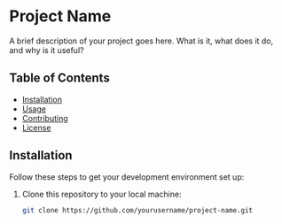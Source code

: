 # Project Name

A brief description of your project goes here. What is it, what does it do, and why is it useful?

## Table of Contents
- [Installation](#installation)
- [Usage](#usage)
- [Contributing](#contributing)
- [License](#license)

## Installation

Follow these steps to get your development environment set up:

1. Clone this repository to your local machine:
   ```bash
   git clone https://github.com/yourusername/project-name.git
